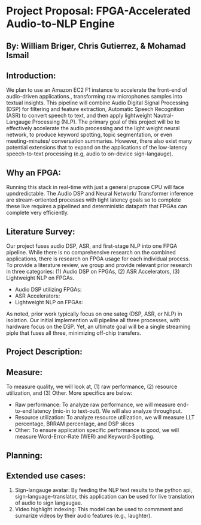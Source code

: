 # Project Proposal: FPGA-Accelerated Audio-to-NLP Engine
## By: William Briger, Chris Gutierrez, & Mohamad Ismail

## Introduction: 
We plan to use an Amazon EC2 F1 instance to accelerate the front-end of audio-driven applications., transforming raw microphones samples into textual insights. This pipeline will combine Audio Digital Signal Processing (DSP) for filtering and feature extraction, Automatic Speech Recognition (ASR) to convert speech to text, and then apply lightweight Nautral-Langauge Processing (NLP). The primary goal of this project will be to effectively accelerate the audio processing and the light weight neural network, to produce keyword spotting, topic segmentation, or even meeting-minutes/ conversation summaries. However, there also exist many potential extensions that to expand on the applications of the low-latency speech-to-text processing (e.g, audio to on-device sign-langauge).

## Why an FPGA:
Running this stack in real-time with just a general prupose CPU will face upndredictable. The Audio DSP and Neural Network/ Transformer inference are stream-ortiented processes with tight latency goals so to complete these live requires a pipelined and deterministic datapath that FPGAs can complete very efficiently. 

## Literature Survey: 
Our project fuses audio DSP, ASR, and first-stage NLP into one FPGA pipeline. While there is no comprehensive research on the combined applications, there is research on FPGA usage for each individual process. To provide a literature review, we group and provide relevant prior research in three categories: (1) Audio DSP on FPGAs, (2) ASR Accelerators, (3) Lightweight NLP on FPGAs.
- Audio DSP utilizing FPGAs: 
- ASR Accelerators:
- Lightweight NLP on FPGAs: 

As noted, prior work typically focus on one sateg (DSP, ASR, or NLP) in isolation. Our initial implemention will pipeline all three processes, with hardware focus on the DSP. Yet, an ultimate goal will be a single streaming piple that fuses all three, minimizing off-chip transfers.

## Project Description:

## Measure:
To measure quality, we will look at, (1) raw performance, (2) resource utilization, and (3) Other. More specifics are below:
- Raw performance: To analyze raw performance, we will measure end-to-end latency (mic-in to text-out). We will also analyze throughput.
- Resource utilization: To analyze resource utilization, we will measure LLT percentage, BRRAM percentage, and DSP slices
- Other: To ensure application specific performance is good, we will measure Word-Error-Rate (WER) and Keyword-Spotting.  

## Planning:

## Extended use cases: 
1. Sign-langauge avatar: By feeding the NLP text results to the python api, sign-language-translator, this application can be used for live translation of audio to sign langaugae.
2. Video highlight indexing: This model can be used to commment and sumarize videos by their audio features (e.g., laughter).


 
